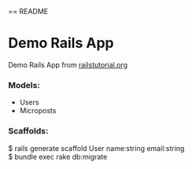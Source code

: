 == README

# Demo Rails App

Demo Rails App from [railstutorial.org](http://www.railstutorial.org)  

### Models:
* Users  
* Microposts

### Scaffolds:  
$ rails generate scaffold User name:string email:string  
$ bundle exec rake db:migrate

